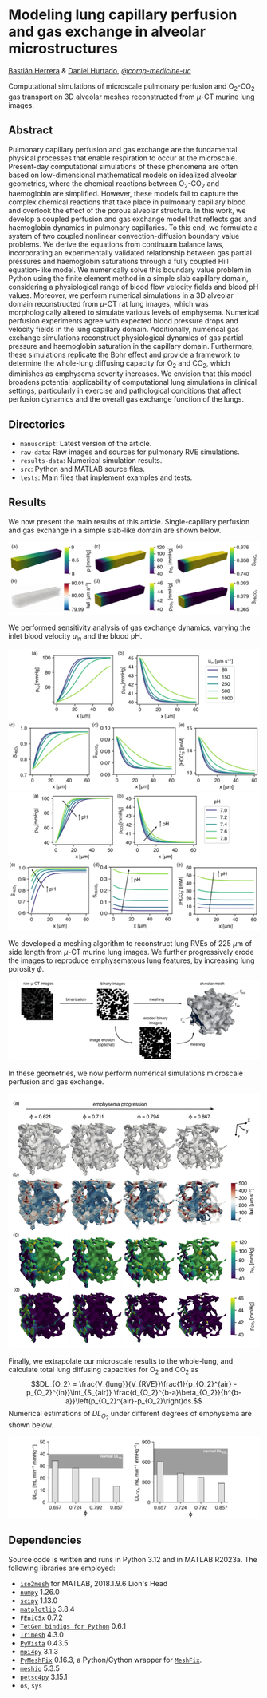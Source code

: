 # Modeling lung capillary perfusion and gas exchange in alveolar microstructures

[Bastián Herrera](https://github.com/bnherrerac) & [Daniel Hurtado](https://github.com/dehurtado), _[@comp-medicine-uc](https://github.com/comp-medicine-uc)_

Computational simulations of microscale pulmonary perfusion and O$`_2`$-CO$`_2`$ gas transport on 3D alveolar meshes reconstructed from $`\mu`$-CT murine lung images.

## Abstract

Pulmonary capillary perfusion and gas exchange are the fundamental physical processes that enable respiration to occur at the microscale. Present-day computational simulations of these phenomena are often based on low-dimensional mathematical models on idealized alveolar geometries, where the chemical reactions between O$`_2`$-CO$`_2`$ and haemoglobin are simplified. However, these models fail to capture the complex chemical reactions that take place in pulmonary capillary blood and overlook the effect of the porous alveolar structure. In this work, we develop a coupled perfusion and gas exchange model that reflects gas and haemoglobin dynamics in pulmonary capillaries. To this end, we formulate a system of two coupled nonlinear convection-diffusion boundary value problems. We derive the equations from continuum balance laws, incorporating an experimentally validated relationship between gas partial pressures and haemoglobin saturations through a fully coupled Hill equation-like model. We numerically solve this boundary value problem in Python using the finite element method in a simple slab capillary domain, considering a physiological range of blood flow velocity fields and blood pH values. Moreover, we perform numerical simulations in a 3D alveolar domain reconstructed from $`\mu`$-CT rat lung images, which was morphologically altered to simulate various levels of emphysema. Numerical perfusion experiments agree with expected blood pressure drops and velocity fields in the lung capillary domain. Additionally, numerical gas exchange simulations reconstruct physiological dynamics of gas partial pressure and haemoglobin saturation in the capillary domain. Furthermore, these simulations replicate the Bohr effect and provide a framework to determine the whole-lung diffusing capacity for O$`_2`$ and CO$`_2`$, which diminishes as emphysema severity increases. We envision that this model broadens potential applicability of computational lung simulations in clinical settings, particularly in exercise and pathological conditions that affect perfusion dynamics and the overall gas exchange function of the lungs.

## Directories

- `manuscript`: Latest version of the article.
- `raw-data`: Raw images and sources for pulmonary RVE simulations.
- `results-data`: Numerical simulation results.
- `src`: Python and MATLAB source files.
- `tests`: Main files that implement examples and tests.

## Results
We now present the main results of this article. Single-capillary perfusion and gas exchange in a simple slab-like domain are shown below. 

![Single-capillary perfusion and gas exchange.](https://github.com/comp-medicine-uc/alveolar-perfusion-transport-modeling/blob/main/results-data/article_figures/fig2_slab_results.png)

We performed sensitivity analysis of gas exchange dynamics, varying the inlet blood velocity $u_{in}$ and the blood pH.

![Gas exchange under different values of $u_{in}$.](https://github.com/comp-medicine-uc/alveolar-perfusion-transport-modeling/blob/main/results-data/article_figures/fig4_u_in_variation.png)
![Gas exchange under different values of blood pH.](https://github.com/comp-medicine-uc/alveolar-perfusion-transport-modeling/blob/main/results-data/article_figures/fig5_ph_variation.png)

We developed a meshing algorithm to reconstruct lung RVEs of $225$ $\mu$m of side length from $\mu$-CT murine lung images. We further progressively erode the images to reproduce emphysematous lung features, by increasing lung porosity $\phi$.

![Meshing protocol](https://github.com/comp-medicine-uc/alveolar-perfusion-transport-modeling/blob/main/results-data/article_figures/fig1_meshing.png)

In these geometries, we now perform numerical simulations microscale perfusion and gas exchange.

![Microscale perfusion and gas exchange results.](https://github.com/comp-medicine-uc/alveolar-perfusion-transport-modeling/blob/main/results-data/article_figures/fig6_rve_results.png)

Finally, we extrapolate our microscale results to the whole-lung, and calculate total lung diffusing capacities for O$`_2`$ and CO$`_2`$ as
$$DL_{O_2} = \frac{V_{lung}}{V_{RVE}}\frac{1}{p_{O_2}^{air} - p_{O_2}^{in}}\int_{S_{air}} \frac{d_{O_2}^{b-a}\beta_{O_2}}{h^{b-a}}\left(p_{O_2}^{air}-p_{O_2}\right)ds.$$
Numerical estimations of $DL_{O_2}$ under different degrees of emphysema are shown below.

![Microscale perfusion and gas exchange results.](https://github.com/comp-medicine-uc/alveolar-perfusion-transport-modeling/blob/main/results-data/article_figures/fig7_diffusing_capacity.png)

## Dependencies

Source code is written and runs in Python 3.12 and in MATLAB R2023a. The following libraries are employed:

- [`iso2mesh`](http://iso2mesh.sourceforge.net/cgi-bin/index.cgi?Home) for MATLAB, 2018.1.9.6 Lion's Head
- [`numpy`](https://numpy.org) 1.26.0
- [`scipy`](https://scipy.org) 1.13.0
- [`matplotlib`](https://matplotlib.org) 3.8.4
- [`FEniCSx`](https://fenicsproject.org/) 0.7.2
- [`TetGen bindigs for Python`](https://tetgen.pyvista.org) 0.6.1
- [`Trimesh`](https://trimsh.org/trimesh.html) 4.3.0
- [`PyVista`](https://docs.pyvista.org) 0.43.5
- [`mpi4py`](https://mpi4py.readthedocs.io/en/stable/index.html) 3.1.3
- [`PyMeshFix`](https://pymeshfix.pyvista.org) 0.16.3, a Python/Cython wrapper for [`MeshFix`](https://github.com/MarcoAttene/MeshFix-V2.1).
- [`meshio`](https://pypi.org/project/meshio/) 5.3.5
- [`petsc4py`](https://petsc.org/release/petsc4py/) 3.15.1
- `os`, `sys`
